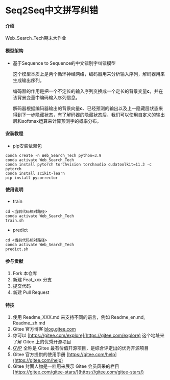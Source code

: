 # Seq2Seq中文拼写纠错

#### 介绍
Web_Search_Tech期末大作业

#### 模型架构

* 基于Sequence to Sequence的中文错别字纠错模型

  这个模型本质上是两个循环神经网络，编码器用来分析输入序列，解码器用来生成输出序列。

  编码器的作用是把一个不定长的输入序列变换成一个定长的背景变量**c**，并在该背景变量中编码输入序列信息。

  解码器根据编码器输出的背景向量**c**、已经预测的输出以及上一隐藏层状态来得到下一步隐藏状态，有了解码器的隐藏状态后，我们可以使用自定义的输出层和softmax运算来计算预测字的概率分布。

#### 安装教程

* pip安装依赖包
```
conda create -n Web_Search_Tech python=3.9
conda activate Web_Search_Tech
conda install pytorch torchvision torchaudio cudatoolkit=11.3 -c pytorch
conda install scikit-learn
pip install pycorrector
```

#### 使用说明

* train
```
cd <当前代码相对路径>
conda activate Web_Search_Tech
train.sh
```

* predict
```
cd <当前代码相对路径>
conda activate Web_Search_Tech
predict.sh
```

#### 参与贡献

1.  Fork 本仓库
2.  新建 Feat_xxx 分支
3.  提交代码
4.  新建 Pull Request


#### 特技

1.  使用 Readme\_XXX.md 来支持不同的语言，例如 Readme\_en.md, Readme\_zh.md
2.  Gitee 官方博客 [blog.gitee.com](https://blog.gitee.com)
3.  你可以 [https://gitee.com/explore](https://gitee.com/explore) 这个地址来了解 Gitee 上的优秀开源项目
4.  [GVP](https://gitee.com/gvp) 全称是 Gitee 最有价值开源项目，是综合评定出的优秀开源项目
5.  Gitee 官方提供的使用手册 [https://gitee.com/help](https://gitee.com/help)
6.  Gitee 封面人物是一档用来展示 Gitee 会员风采的栏目 [https://gitee.com/gitee-stars/](https://gitee.com/gitee-stars/)
